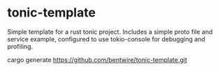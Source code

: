 # tonic-template
Simple template for a rust tonic project.  Includes a simple proto file and service example, configured to use tokio-console for debugging and profiling.

cargo generate https://github.com/bentwire/tonic-template.git
